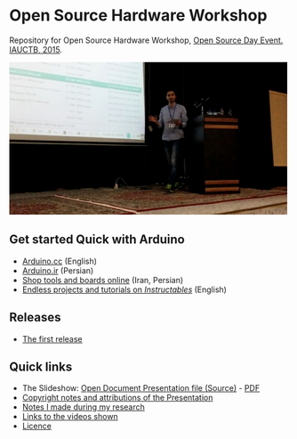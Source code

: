 # Open Source Hardware Workshop
Repository for Open Source Hardware Workshop, [Open Source Day Event. IAUCTB, 2015](http://events.cactb.ir/opensource/).

![A picture of me on stage in the middle of presentation - Photographer: Javad Arjmandi](assets/during_presentation_500.jpg)

## Get started Quick with Arduino
- [Arduino.cc](http://arduino.cc) (English)
- [Arduino.ir](http://arduino.ir) (Persian)  
- [Shop tools and boards online](http://aftabrayaneh.com/) (Iran, Persian)
- [Endless projects and tutorials on _Instructables_](http://www.instructables.com/tag/type-id/category-technology/channel-arduino/) (English)
## Releases
- [The first release](https://github.com/iauctb/open-hardware-workshop/releases/tag/v1.0)


## Quick links
- The Slideshow: [Open Document Presentation file (Source)](slideshow.odp) - [PDF](https://github.com/iauctb/open-hardware-workshop/releases/download/v1.0/slideshow.pdf)  
- [Copyright notes and attributions of the Presentation](presentation_sources.md)
- [Notes I made during my research](notes.md)
- [Links to the videos shown](video_sources.md)
- [Licence](LICENCE.md)
